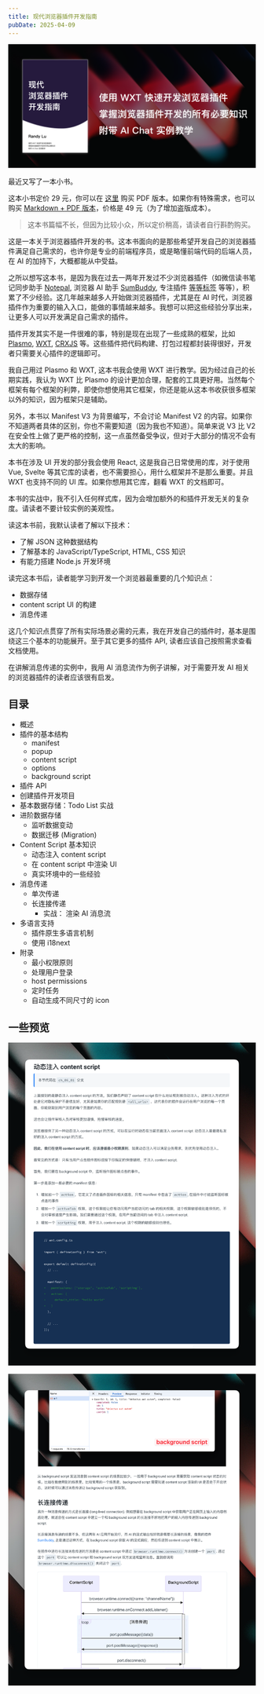 ```yaml
---
title: 现代浏览器插件开发指南
pubDate: 2025-04-09
---
```


![](../../../images/wxt-book-cover.png)

最近又写了一本小书。

这本小书定价 29 元，你可以在 [这里](https://mbd.pub/o/bread/aJeUkpZq) 购买 PDF 版本。如果你有特殊需求，也可以购买 [Markdown + PDF 版本](https://mbd.pub/o/bread/aJeUkppu)，价格是 49 元（为了增加盗版成本）。

> 这本书篇幅不长，但因为比较小众，所以定价稍高，请读者自行斟酌购买。

这是一本关于浏览器插件开发的书。这本书面向的是那些希望开发自己的浏览器插件满足自己需求的，也许你是专业的前端程序员，或是略懂前端代码的后端人员，在 AI 的加持下，大概都能从中受益。

之所以想写这本书，是因为我在过去一两年开发过不少浏览器插件（如微信读书笔记同步助手 [Notepal](https://notepal.randynamic.org), 浏览器 AI 助手 [SumBuddy](https://sumbuddy.app), 专注插件 [等等标签](https://dengtab.com/cn) 等等），积累了不少经验。这几年越来越多人开始做浏览器插件，尤其是在 AI 时代，浏览器插件作为重要的输入入口，能做的事情越来越多。我想可以把这些经验分享出来，让更多人可以开发满足自己需求的插件。

插件开发其实不是一件很难的事，特别是现在出现了一些成熟的框架，比如 [Plasmo](https://www.plasmo.com/docs), [WXT](https://wxt.dev/), [CRXJS](https://crxjs.dev/) 等。这些插件把代码构建、打包过程都封装得很好，开发者只需要关心插件的逻辑即可。

我自己用过 Plasmo 和 WXT, 这本书我会使用 WXT 进行教学。因为经过自己的长期实践，我认为 WXT 比 Plasmo 的设计更加合理，配套的工具更好用。当然每个框架有每个框架的利弊，即使你想使用其它框架，你还是能从这本书收获很多框架以外的知识，因为框架只是辅助。

另外，本书以 Manifest V3 为背景编写，不会讨论 Manifest V2 的内容。如果你不知道两者具体的区别，你也不需要知道（因为我也不知道）。简单来说 V3 比 V2 在安全性上做了更严格的控制，这一点虽然备受争议，但对于大部分的情况不会有太大的影响。

本书在涉及 UI 开发的部分我会使用 React, 这是我自己日常使用的库，对于使用 Vue, Svelte 等其它库的读者，也不需要担心，用什么框架并不是那么重要。并且 WXT 也支持不同的 UI 库。如果你想用其它库，翻看 WXT 的文档即可。

本书的实战中，我不引入任何样式库，因为会增加额外的和插件开发无关的复杂度。请读者不要计较实例的美观性。

读这本书前，我默认读者了解以下技术：

- 了解 JSON 这种数据结构
- 了解基本的 JavaScript/TypeScript, HTML, CSS 知识
- 有能力搭建 Node.js 开发环境

读完这本书后，读者能学习到开发一个浏览器最重要的几个知识点：

- 数据存储
- content script UI 的构建
- 消息传递

这几个知识点贯穿了所有实际场景必需的元素，我在开发自己的插件时，基本是围绕这三个基本的功能展开。至于其它更多的插件 API, 读者应该自己按照需求查看文档使用。

在讲解消息传递的实例中，我用 AI 消息流作为例子讲解，对于需要开发 AI 相关的浏览器插件的读者应该很有启发。

## 目录

- 概述
- 插件的基本结构
  - manifest
  - popup
  - content script
  - options
  - background script
- 插件 API
- 创建插件开发项目 
- 基本数据存储：Todo List 实战
- 进阶数据存储
  - 监听数据变动
  - 数据迁移 (Migration)
- Content Script 基本知识
  - 动态注入 content script
  - 在 content script 中渲染 UI
  - 真实环境中的一些经验
- 消息传递
  - 单次传递
  - 长连接传递
    - 实战： 渲染 AI 消息流
- 多语言支持
  - 插件原生多语言机制
  - 使用 i18next
- 附录
  - 最小权限原则
  - 处理用户登录
  - host permissions
  - 定时任务
  - 自动生成不同尺寸的 icon

## 一些预览

![alt text](../../../images/NrGCU6G7@2x.png)

![alt text](../../../images/vqMFhDZC@2x.png)